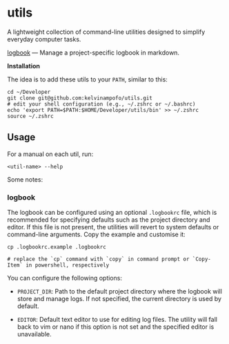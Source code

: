 # utils

A lightweight collection of command-line utilities designed to simplify everyday computer tasks.

[logbook](bin/logbook) — Manage a project-specific logbook in markdown.

**Installation**

The idea is to add these utils to your `PATH`, similar to this:

```
cd ~/Developer
git clone git@github.com:kelvinampofo/utils.git
# edit your shell configuration (e.g., ~/.zshrc or ~/.bashrc)
echo 'export PATH=$PATH:$HOME/Developer/utils/bin' >> ~/.zshrc
source ~/.zshrc
```

## Usage

For a manual on each util, run:

```
<util-name> --help
```

Some notes:

### logbook

The logbook can be configured using an optional `.logbookrc` file, which is recommended for specifying defaults such as the project directory and editor. If this file is not present, the utilities will revert to system defaults or command-line arguments. Copy the example and customise it:

```
cp .logbookrc.example .logbookrc

# replace the `cp` command with `copy` in command prompt or `Copy-Item` in powershell, respectively
```

You can configure the following options:

- `PROJECT_DIR`:
  Path to the default project directory where the logbook will store and manage logs. If not specified, the current directory is used by default.

- `EDITOR`:
  Default text editor to use for editing log files. The utility will fall back to vim or nano if this option is not set and the specified editor is unavailable.
